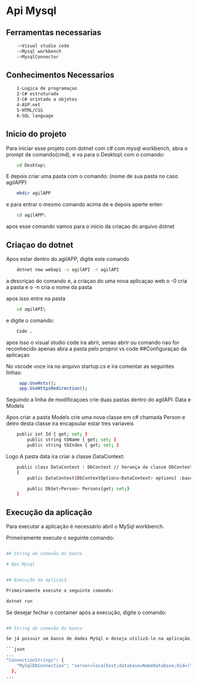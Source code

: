 
# Api Mysql
## Ferramentas necessarias
```bash
	->Visual studio code
	->Mysql workbench
	->MysqlConnector
```
## Conhecimentos Necessarios
```bash
	1-Logica de programaçao
	2-C# estruturado
	3-C# orintado a objetos
	4-ASP.net 
	5-HTML/CSS 
	6-SQL language
```
## Inicio do projeto
Para iniciar esse projeto com dotnet com c# com mysql workbench, abra o prompt de comando(cmd), e va para o Desktop\ com o comando:
```bash
	cd Desktop\
```
E depois criar uma pasta com o comando: (nome de sua pasta no caso agilAPP)
```bash
	mkdir agilAPP 
```
e para entrar o mesmo comando acima de e depois aperte enter:

```bash
	cd agilAPP\
```
apos esse comando vamos para o inicio da criaçao do arquivo dotnet

## Criaçao do dotnet

Apos estar dentro do agilAPP\, digite este comando
```bash
	dotnet new webapi -o agilAPI -n agilAPI
```
a descriçao do comando e, a criaçao do uma nova aplicaçao web o -0 cria a pasta e o -n cria o nome da pasta
 
apos isso entre na pasta 
```bash
	cd agilAPI\
```
e digite o comando:
```bash
	Code .
```
apos isso o visual studio code ira abrir, senao abrir ou comando nao for reconhecido apenas abra a pasta pelo proproi vs code
##Configuraçao da aplicaçao

No vscode voce ira no arquivo startup.cs e ira comentar as seguintes linhas:
```bash
	 app.UseHsts();
	 app.UseHttpsRedirection();
```
Seguindo a linha de modificaçoes crie duas pastas dentro do agilAPI: Data e Models

Apos criar a pasta Models crie uma nova classe em c# chamada Person
e detro desta classe ira encapsular estar tres variaveis 

```bash
	public int Id { get; set; }
        public string tbName { get; set; }
        public string tbIndex { get; set; }
```	
Logo A pasta data ira criar a classe DataContext:

```bash
	public class DataContext : DbContext // herança da classe DbContext e ira importar o Microsoft.EntityFrameworkCore;
    {
        public DataContext(DbContextOptions<DataContext> options) :base(options){} // construtor da classe com O DbContextOptions<DataContext>-- uma lista de dados, passando por parametro uma variavel chamada options, e 

        public DbSet<Person> Persons{get; set;}
    }
```

## Execução da aplicação

Para executar a aplicação é necessário abril o MySql workbench.

Primeiramente execute o seguinte comando:


```bash

## String de conexão do banco

# Api Mysql


## Execução da aplicaçã

Primeiramente execute o seguinte comando:

dotnet run
```
Se desejar fechar o container após a execução, digite o comando:

```bash

## String de conexão do banco

Se já possuir um banco de dados MySql e deseja utilizá-lo na aplicação, modifique a string de conexão no arquivo **appsettings.json**, no trecho indicado:

```json
...
"ConnectionStrings": {
    "MySqlDbConnection": "server=localhost;database=NameDatabase;Uid=(Your id in mysql or root);password=(Your password in mysql)"
  },
...

```
